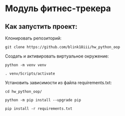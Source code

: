 # Модуль фитнес-трекера

## Как запустить проект:

Клонировать репозиторий:
```
git clone https://github.com/blink18iii/hw_python_oop
```
Cоздать и активировать виртуальное окружение:
```
python -m venv venv

. venv/Scripts/activate
```
Установить зависимости из файла requirements.txt:
```
cd hw_python_oop/

python -m pip install --upgrade pip

pip install -r requirements.txt
```
